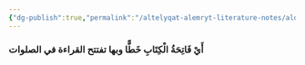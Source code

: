 ```yaml
---
{"dg-publish":true,"permalink":"/altelyqat-alemryt-literature-notes/alqran-quran/altfsyr/tfsyr-alfatht/asmha-alfatht/"}
---
```


### أَيْ فَاتِحَةُ الْكِتَابِ خَطًّا وبها تفتتح القراءة في الصلوات